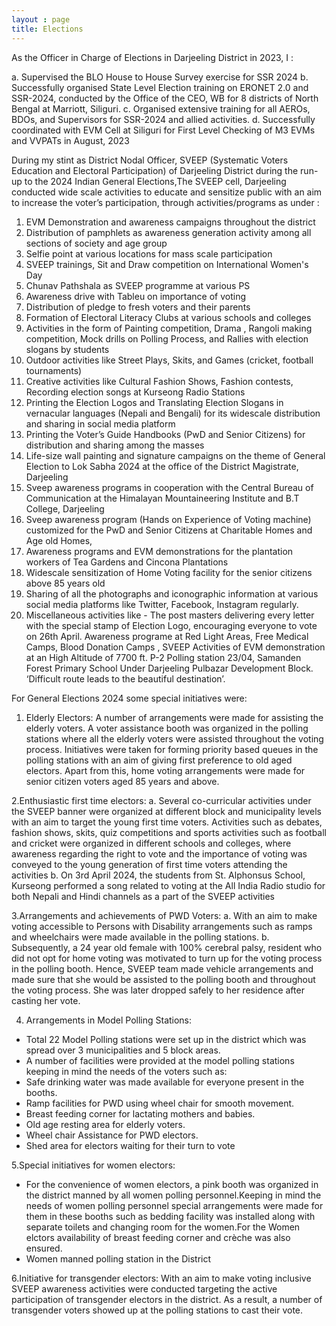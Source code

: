 ```yaml
---
layout : page
title: Elections
---
```


As the Officer in Charge of Elections in Darjeeling District in 2023, I :

a. Supervised the BLO House to House Survey exercise for SSR 2024
b. Successfully organised State Level Election training on ERONET 2.0 and SSR-2024, conducted by the Office of the CEO, WB for 8 districts of North Bengal at Marriott, Siliguri.
c. Organised extensive training for all AEROs, BDOs, and Supervisors for SSR-2024 and allied activities.
d. Successfully coordinated with EVM Cell at Siliguri for First Level Checking of M3 EVMs and VVPATs in August, 2023


During my stint as District Nodal Officer, SVEEP (Systematic Voters Education and Electoral Participation) of Darjeeling District during the run-up to the 2024 Indian General Elections,The SVEEP cell, Darjeeling conducted wide scale activities to educate and sensitize public with an aim to increase the voter’s participation, through activities/programs as under :
1.	EVM Demonstration and awareness campaigns throughout the district
2.	Distribution of pamphlets as awareness generation activity among all sections of society and age group
3.	Selfie point at various locations for mass scale participation
4.	SVEEP trainings, Sit and Draw competition on International Women's Day
5.	Chunav Pathshala as SVEEP programme at various PS
6.	Awareness drive with Tableu on importance of voting  
7.	Distribution of pledge to fresh voters and their parents
8.	Formation of Electoral Literacy Clubs at various schools and colleges
9.	Activities in the form of Painting competition, Drama , Rangoli making competition, Mock drills on Polling Process, and Rallies with election slogans by students 
10.	Outdoor activities like Street Plays, Skits, and Games (cricket, football tournaments)
11.	Creative activities like Cultural Fashion Shows, Fashion contests, Recording election songs at Kurseong Radio Stations 
12.	Printing the Election Logos and Translating Election Slogans in vernacular languages (Nepali and Bengali) for its widescale distribution and sharing in social media platform
13.	Printing the Voter’s Guide Handbooks (PwD and Senior Citizens) for distribution and sharing among the masses
14.	Life-size wall painting and signature campaigns on the theme of General Election to Lok Sabha  2024 at the office of the District Magistrate, Darjeeling 
15.	Sveep awareness programs in cooperation with the Central Bureau of Communication at the Himalayan Mountaineering Institute and B.T College, Darjeeling
16.	Sveep awareness program (Hands on Experience of Voting machine) customized for the PwD and Senior Citizens at Charitable Homes and Age old Homes, 
17.	Awareness programs and EVM demonstrations for the plantation workers of Tea Gardens and Cincona Plantations 
18.	Widescale sensitization of Home Voting facility for the senior citizens above 85 years old
19.	Sharing of all the photographs and iconographic information at various social media platforms like Twitter, Facebook, Instagram regularly.   
20.	Miscellaneous activities like - The post masters delivering every letter with the special stamp of Election Logo, encouraging everyone to vote on 26th April. Awareness programe at Red Light Areas, Free Medical Camps, Blood Donation Camps , SVEEP Activities of EVM demonstration at an High Altitude of 7700 ft. P-2 Polling station 23/04, Samanden Forest Primary School Under Darjeeling Pulbazar Development Block. ‘Difficult route leads to the beautiful destination’. 

For General Elections 2024 some special initiatives were: 

1. Elderly Electors:
A number of arrangements were made for assisting the elderly voters. A voter assistance booth was organized in the polling stations where all the elderly voters were assisted throughout the voting process. Initiatives were taken for forming priority based queues in the polling stations with an aim of giving first preference to old aged electors. Apart from this, home voting arrangements were made for senior citizen voters aged 85 years and above.

2.Enthusiastic first time electors:
a.	Several co-curricular activities under the SVEEP banner were organized at different block and municipality levels with an aim to target the young first time voters. Activities such as debates, fashion shows, skits, quiz competitions and sports activities such as football and cricket were organized in different schools and colleges, where awareness regarding the right to vote and the importance of voting was conveyed to the young generation of first time voters attending the activities
b.	On 3rd April 2024, the students from St. Alphonsus School, Kurseong performed a song related to voting at the All India Radio studio for both Nepali and Hindi channels as a part of the SVEEP activities


3.Arrangements and achievements of PWD Voters:
a.	With an aim to make voting accessible to Persons with Disability arrangements such as ramps and wheelchairs were made available in the polling stations.
b.	Subsequently, a 24 year old female with 100% cerebral palsy, resident who did not opt for home voting was motivated to turn up for the voting process in the polling booth. Hence, SVEEP team made vehicle arrangements and made sure that she would be assisted to the polling booth and throughout the voting process. She was later dropped safely to her residence after casting her vote.

4. Arrangements in Model Polling Stations:
- Total 22 Model Polling stations were set up in the district which was spread over 3 municipalities and 5 block areas.
- A number of facilities were provided at the model polling stations keeping in mind the needs of the voters such as:
- Safe drinking water was made available for everyone present in the booths.
- Ramp facilities for PWD using wheel chair for smooth movement.
- Breast feeding corner for lactating mothers and babies.
- Old age resting area for elderly voters.
- Wheel chair Assistance for PWD electors.
- Shed area for electors waiting for their turn to vote

5.Special initiatives for women electors:
-	For the convenience of women electors, a pink booth was organized in the district manned by all women polling personnel.Keeping in mind the needs of women polling personnel special arrangements were made for them in these booths such as bedding facility was installed along with separate toilets and changing room for the women.For the Women elctors availability  of breast feeding corner and crèche was also ensured.
-	Women manned polling station in the District

6.Initiative for transgender electors:
With an aim to make voting inclusive SVEEP awareness activities were conducted targeting the active participation of transgender electors in the district. As a result, a number of transgender voters showed up at the polling stations to cast their vote.
